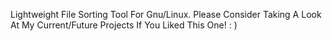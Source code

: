 Lightweight File Sorting Tool For Gnu/Linux. Please Consider Taking A Look At My Current/Future Projects If You Liked This One! : )
